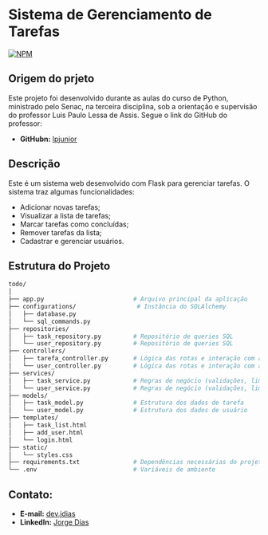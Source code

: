 # Sistema de Gerenciamento de Tarefas
[![NPM](https://img.shields.io/npm/l/react)](https://github.com/JorgeFilipi/JorgeFilipi/blob/main/LICENSE) 

## Origem do prjeto

Este projeto foi desenvolvido durante as aulas do curso de Python, ministrado pelo Senac, na terceira disciplina, sob a orientação e supervisão do professor Luis Paulo Lessa de Assis. Segue o link do GitHub do professor:
- **GitHubn:** [lpjunior](https://github.com/lpjunior)

## Descrição

Este é um sistema web desenvolvido com Flask para gerenciar tarefas. O sistema traz algumas funcionalidades:
  - Adicionar novas tarefas;
  - Visualizar a lista de tarefas;
  - Marcar tarefas como concluídas;
  - Remover tarefas da lista;
  - Cadastrar e gerenciar usuários.




## Estrutura do Projeto

```bash
todo/
│
├── app.py                         # Arquivo principal da aplicação
├── configurations/                 # Instância do SQLAlchemy
│   ├── database.py
│   └── sql_commands.py
├── repositories/
│   ├── task_repository.py         # Repositório de queries SQL
│   └── user_repository.py         # Repositório de queries SQL
├── controllers/
│   ├── tarefa_controller.py       # Lógica das rotas e interação com as regras de negócio
│   └── user_controller.py         # Lógica das rotas e interação com as regras de negócio
├── services/
│   ├── task_service.py            # Regras de negócio (validações, limites, etc.)
│   └── user_service.py            # Regras de negócio (validações, limites, etc.)
├── models/
│   ├── task_model.py              # Estrutura dos dados de tarefa
│   └── user_model.py              # Estrutura dos dados de usuário
├── templates/
│   ├── task_list.html
│   ├── add_user.html
│   └── login.html
├── static/
│   └── styles.css
├── requirements.txt               # Dependências necessárias do projeto
└── .env                           # Variáveis de ambiente

```

## Contato:
- **E-mail:** [dev.jdias](mailto:dev.jdias@gmail.com)
- **LinkedIn:** [Jorge Dias](https://www.linkedin.com/in/jorge-dias-66117629b/)
